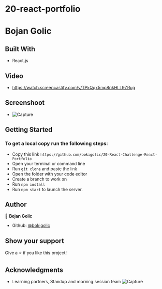 # 20-react-portfolio

# Bojan Golic

## Built With

- React.js

## Video
- https://watch.screencastify.com/v/TPkQqx5mp8nkHLL9ZRug

## Screenshoot

- ![Capture](https://user-images.githubusercontent.com/71577349/152854325-64eac207-c713-408c-9458-667c5d0597e7.JPG)


## Getting Started

### To get a local copy run the following steps:

- Copy this link `https://github.com/bokigolic/20-React-Challenge-React-Portfolio`
- Open your terminal or command line
- Run `git clone` and paste the link
- Open the folder with your code editor
- Create a branch to work on
- Run `npm install`
- Run `npm start` to launch the server.

## Author

👤 **Bojan Golic**

- Github: [@bokigolic](https://github.com/bokigolic)

## Show your support

Give a ⭐️ if you like this project!

## Acknowledgments

- Learning partners, Standup and morning session team
![Capture](https://user-images.githubusercontent.com/71577349/152854235-a2a3cf9e-d656-4fe0-9087-729014277752.JPG)
